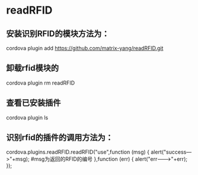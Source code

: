 # readRFID

## 安装识别RFID的模块方法为：

cordova plugin add https://github.com/matrix-yang/readRFID.git

## 卸载rfid模块的
cordova plugin rm readRFID

## 查看已安装插件
cordova plugin ls

## 识别rfid的插件的调用方法为：

cordova.plugins.readRFID.readRFID("use",function (msg) {
 alert("success—>"+msg);                 #msg为返回的RFID的编号
},function (err) {
 alert("err--->"+err);
});
